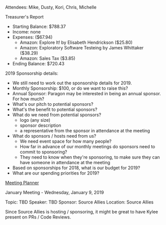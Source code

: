 Attendees: Mike, Dusty, Kori, Chris, Michelle

Treasurer's Report
- Starting Balance: $788.37
- Income: none
- Expenses: ($67.94)
  - Amazon: Explore It! by Elisabeth Hendrickson ($25.80)
  - Amazon: Exploratory Software Testeing by James Whittaker ($38.29)
  - Amazon: Sales Tax ($3.85)
- Ending Balance: $720.43

2019 Sponsorship details:
- We still need to work out the sponsorship details for 2019.
- Monthly Sponsorship: $100, or do we want to raise this?
- Annual Sponsor: Paragon may be interested in being an annual sponsor. For how much?
- What's our pitch to potential sponsors?
- What's the benefit to potential sponsors?
- What do we need from potential sponsors?
  - logo (any size)
  - sponsor description
  - a representative from the sponsor in attendance at the meeting
- What do sponsors / hosts need from us?
  - We need event space for how many people?
  - How far in advance of our monthly meetings do sponsors need to commit to sponsoring?
  - They need to know when they're sponsoring, to make sure they can have someone in attendance at the meeting
- Based on sponsorships for 2018, what is our budget for 2019?
- What are our spending priorities for 2019?

[Meeting Planner](https://docs.google.com/spreadsheets/d/1qY6O5bR5MWBwRZ-iIOG0dUWdoj8bld_chOMgfkDfrik/edit?usp=sharing)

January Meeting - Wednesday, January 9, 2019

Topic: TBD
Speaker: TBD
Sponsor: Source Allies
Location: Source Allies

Since Source Allies is hosting / sponsoring, it might be great to have Kylee present on PRs / Code Reviews.
